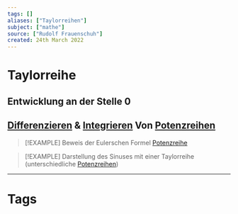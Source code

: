 ```yaml
---
tags: []
aliases: ["Taylorreihen"]
subject: ["mathe"]
source: ["Rudolf Frauenschuh"]
created: 24th March 2022
---
```


# Taylorreihe

## Entwicklung an der Stelle 0

## [Differenzieren](../mathe%20(3)/Differenzialrechnung.md) & [Integrieren](../mathe%20(3)/Integralrechnung.md) Von [Potenzreihen](Potenzreihe.md)

> [!EXAMPLE] Beweis der Eulerschen Formel [Potenzreihe](Potenzreihe.md)

 > [!EXAMPLE] Darstellung des Sinuses mit einer Taylorreihe (unterschiedliche [Potenzreihen](Potenzreihe.md))

---

# Tags